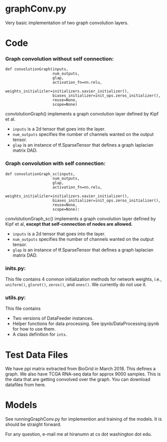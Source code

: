 # graphConv.py

Very basic implementation of two graph convolution layers.

# Code
### Graph convolution without self connection:

```
def convolutionGraph(inputs,
                     num_outputs,
                     glap,
                     activation_fn=nn.relu,
                     weights_initializler=initializers.xavier_initializer(),
                     biases_initializer=init_ops.zeros_initializer(),
                     reuse=None,
                     scope=None)
```

convlolutionGraph() implements a graph convolution layer defined by Kipf et al.
- `inputs` is a 2d tensor that goes into the layer.
- `num_outputs` specifies the number of channels wanted on the output tensor.
- `glap` is an instance of tf.SparseTensor that defines a graph laplacian matrix DAD.

### Graph convolution with self connection:

```
def convolutionGraph_sc(inputs,
                     num_outputs,
                     glap,
                     activation_fn=nn.relu,
                     weights_initializler=initializers.xavier_initializer(),
                     biases_initializer=init_ops.zeros_initializer(),
                     reuse=None,
                     scope=None):
```

convlolutionGraph_sc() implements a graph convolution layer defined by Kipf et al, **except that self-connection of nodes are allowed.**
- `inputs` is a 2d tensor that goes into the layer.
- `num_outputs` specifies the number of channels wanted on the output tensor.
- `glap` is an instance of tf.SparseTensor that defines a graph laplacian matrix DAD.

### inits.py:
This file contains 4 common initialization methods for network weights, i.e., `uniform()`, `glorot()`, `zeros()`, and `ones()`.
We currently do not use it.

### utils.py:
This file contains
- Two versions of DataFeeder instances.
- Helper functions for data processing. See ipynb/DataProcessing.ipynb for how to use them.
- A class definition for `intx`.

# Test Data Files
We have ppi matrix extracted from BioGrid in March 2018. This defines a graph.
We also have TCGA RNA-seq data for approx 9000 samples. This is the data that are getting convolved over the graph.
You can download datafiles from here.

# Models
See runningGraphConv.py for implemention and training of the models. It is should be straight forward.

For any question, e-mail me at hiranumn at cs dot washington dot edu.
